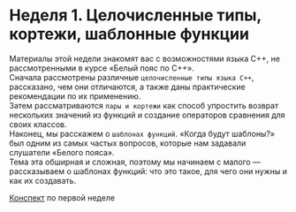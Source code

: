 Неделя 1.
Целочисленные типы, кортежи, шаблонные функции
===================

Материалы этой недели знакомят вас с возможностями языка C++, не рассмотренными в курсе «Белый пояс по C++».  
Сначала рассмотрены различные `целочисленные типы языка C++`, рассказано, чем они отличаются, а также даны практические рекомендации по их применению.  
Затем рассматриваются `пары и кортежи` как способ упростить возврат нескольких значений из функций и создание операторов сравнения для своих классов.  
Наконец, мы расскажем о `шаблонах функций`. «Когда будут шаблоны?» был одним из самых частых вопросов, которые нам задавали слушатели «Белого пояса».  
Тема эта обширная и сложная, поэтому мы начинаем с малого — рассказываем о шаблонах функций: что это такое, для чего они нужны и как их создавать.  

[Конспект](./konspect.pdf) по первой неделе